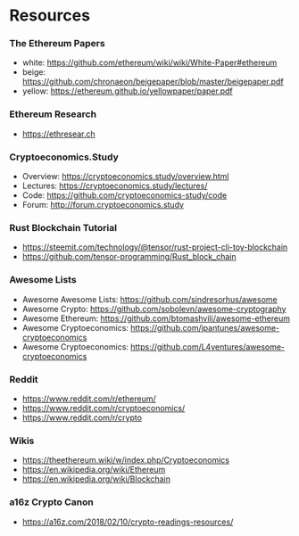 # Resources

### The Ethereum Papers
- white: https://github.com/ethereum/wiki/wiki/White-Paper#ethereum
- beige: https://github.com/chronaeon/beigepaper/blob/master/beigepaper.pdf
- yellow: https://ethereum.github.io/yellowpaper/paper.pdf

### Ethereum Research
- https://ethresear.ch

### Cryptoeconomics.Study
- Overview: https://cryptoeconomics.study/overview.html
- Lectures: https://cryptoeconomics.study/lectures/
- Code: https://github.com/cryptoeconomics-study/code
- Forum: http://forum.cryptoeconomics.study

### Rust Blockchain Tutorial
- https://steemit.com/technology/@tensor/rust-project-cli-toy-blockchain
- https://github.com/tensor-programming/Rust_block_chain

### Awesome Lists
- Awesome Awesome Lists: https://github.com/sindresorhus/awesome
- Awesome Crypto: https://github.com/sobolevn/awesome-cryptography
- Awesome Ethereum: https://github.com/btomashvili/awesome-ethereum
- Awesome Cryptoeconomics: https://github.com/jpantunes/awesome-cryptoeconomics
- Awesome Cryptoeconomics: https://github.com/L4ventures/awesome-cryptoeconomics

### Reddit
- https://www.reddit.com/r/ethereum/
- https://www.reddit.com/r/cryptoeconomics/
- https://www.reddit.com/r/crypto

### Wikis
- https://theethereum.wiki/w/index.php/Cryptoeconomics
- https://en.wikipedia.org/wiki/Ethereum
- https://en.wikipedia.org/wiki/Blockchain

### a16z Crypto Canon
- https://a16z.com/2018/02/10/crypto-readings-resources/

